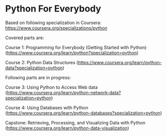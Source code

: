 # Python For Everybody
Based on following specialization in Coursera: https://www.coursera.org/specializations/python

Covered parts are:

Course 1: Programming for Everybody (Getting Started with Python) (https://www.coursera.org/learn/python?specialization=python)

Course 2: Python Data Structures (https://www.coursera.org/learn/python-data?specialization=python)

Following parts are in progress:

Course 3: Using Python to Access Web data (https://www.coursera.org/learn/python-network-data?specialization=python)

Course 4: Using Databases with Python (https://www.coursera.org/learn/python-databases?specialization=python)

Capstone: Retrieving, Processing, and Visualizing Data with Python (https://www.coursera.org/learn/python-data-visualization)
